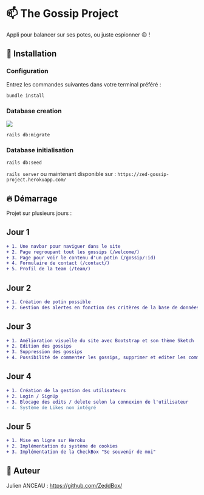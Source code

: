 #  📫 The Gossip Project

Appli pour balancer sur ses potes, ou juste espionner 😉 !

## :wrench: Installation 

### Configuration
Entrez les commandes suivantes dans votre terminal préféré :

`bundle install`

### Database creation

<img src="https://app.genmymodel.com/api/projects/_mZbDcIsVEeq3N_Xh6gsEIQ/diagrams/_mZbDcosVEeq3N_Xh6gsEIQ/svg">

`rails db:migrate`

### Database initialisation

`rails db:seed`

`rails server` ou maintenant disponible sur : `https://zed-gossip-project.herokuapp.com/`

## 🔥 Démarrage

Projet sur plusieurs jours : 

## Jour 1
```diff
+ 1. Une navbar pour naviguer dans le site
+ 2. Page regroupant tout les gossips (/welcome/)
+ 3. Page pour voir le contenu d'un potin (/gossip/:id)
+ 4. Formulaire de contact (/contact/)
+ 5. Profil de la team (/team/)
```
## Jour 2
```diff
+ 1. Création de potin possible
+ 2. Gestion des alertes en fonction des critères de la base de données
```
## Jour 3
```diff
+ 1. Amélioration visuelle du site avec Bootstrap et son thème Sketch
+ 2. Edition des gossips
+ 3. Suppression des gossips
+ 4. Possibilité de commenter les gossips, supprimer et editer les commentaires
```
## Jour 4
```diff
+ 1. Création de la gestion des utilisateurs
+ 2. Login / SignUp
+ 3. Blocage des edits / delete selon la connexion de l'utilisateur
- 4. Système de Likes non intégré
```
## Jour 5
```diff
+ 1. Mise en ligne sur Heroku
+ 2. Implémentation du système de cookies
+ 3. Implémentation de la CheckBox "Se souvenir de moi"
```


## 🍪 Auteur
Julien ANCEAU : https://github.com/ZeddBox/
